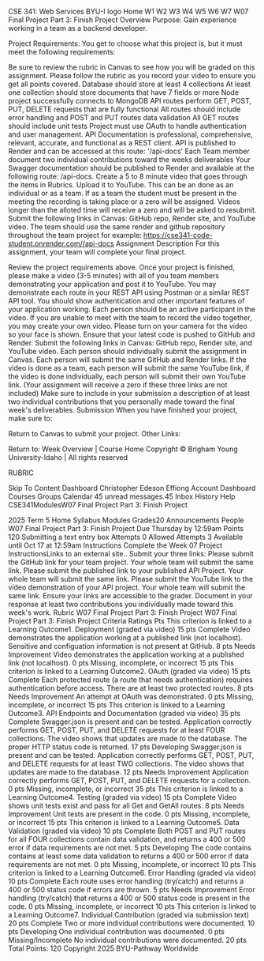 CSE 341: Web Services
BYU-I logo
Home
W1
W2
W3
W4
W5
W6
W7
W07 Final Project Part 3: Finish Project
Overview
Purpose: Gain experience working in a team as a backend developer.

Project Requirements:
You get to choose what this project is, but it must meet the following requirements:

Be sure to review the rubric in Canvas to see how you will be graded on this assignment. Please follow the rubric as you record your video to ensure you get all points covered.
Database should store at least 4 collections
At least one collection should store documents that have 7 fields or more
Node project successfully connects to MongoDB
API routes perform GET, POST, PUT, DELETE requests that are fully functional
All routes should include error handling and POST and PUT routes data validation
All GET routes should include unit tests
Project must use OAuth to handle authentication and user management.
API Documentation is professional, comprehensive, relevant, accurate, and functional as a REST client.
API is published to Render and can be accessed at this route: '/api-docs'
Each Team member document two individual contributions toward the weeks deliverables
Your Swagger documentation should be published to Render and available at the following route: /api-docs.
Create a 5 to 8 minute video that goes through the items in Rubrics. Upload it to YouTube. This can be an done as an individual or as a team. If as a team the student must be present in the meeting the recording is taking place or a zero will be assigned. Videos longer than the alloted time will receive a zero and will be asked to resubmit.
Submit the following links in Canvas: GitHub repo, Render site, and YouTube video.
The team should use the same render and github repository throughout the team project for example: https://cse341-code-student.onrender.com//api-docs
Assignment Description
For this assignment, your team will complete your final project.

Review the project requirements above.
Once your project is finished, please make a video (3-5 minutes) with all of you team members demonstrating your application and post it to YouTube.
You may demonstrate each route in your REST API using Postman or a similar REST API tool.
You should show authentication and other important features of your application working.
Each person should be an active participant in the video. If you are unable to meet with the team to record the video together, you may create your own video. Please turn on your camera for the video so your face is shown.
Ensure that your latest code is pushed to GitHub and Render.
Submit the following links in Canvas: GitHub repo, Render site, and YouTube video.
Each person should individually submit the assignment in Canvas. Each person will submit the same GitHub and Render links. If the video is done as a team, each person will submit the same YouTube link, if the video is done individually, each person will submit their own YouTube link. (Your assignment will receive a zero if these three links are not included)
Make sure to include in your submission a description of at least two individual contributions that you personally made toward the final week's deliverables.
Submission
When you have finished your project, make sure to:

Return to Canvas to submit your project.
Other Links:

Return to: Week Overview | Course Home
Copyright © Brigham Young University-Idaho | All rights reserved


RUBRIC


Skip To Content
Dashboard
Christopher Edeson Effiong
Account
Dashboard
Courses
Groups
Calendar
45 unread messages.45
Inbox
History
Help
CSE341ModulesW07 Final Project Part 3: Finish Project

2025 Term 5
Home
Syllabus
Modules
Grades20
Announcements
People
W07 Final Project Part 3: Finish Project
Due Thursday by 12:59am Points 120 Submitting a text entry box Attempts 0 Allowed Attempts 3 Available until Oct 17 at 12:59am
Instructions
Complete the Week 07 Project InstructionsLinks to an external site..
Submit your three links:
Please submit the GitHub link for your team project. Your whole team will submit the same link.
Please submit the published link to your published API Project. Your whole team will submit the same link.
Please submit the YouTube link to the video demonstration of your API project. Your whole team will submit the same link.
Ensure your links are accessible to the grader.
Document in your response at least two contributions you individually made toward this week's work.
Rubric
W07 Final Project Part 3: Finish Project
W07 Final Project Part 3: Finish Project
Criteria	Ratings	Pts
This criterion is linked to a Learning Outcome1. Deployment (graded via video)
15 pts
Complete
Video demonstrates the application working at a published link (not localhost). Sensitive and configuation information is not present at GitHub.
8 pts
Needs Improvement
Video demonstrates the application working at a published link (not localhost).
0 pts
Missing, incomplete, or incorrect
15 pts
This criterion is linked to a Learning Outcome2. OAuth (graded via video)
15 pts
Complete
Each protected route (a route that needs authentication) requires authentication before access. There are at least two protected routes.
8 pts
Needs Improvement
An attempt at OAuth was demonstrated.
0 pts
Missing, incomplete, or incorrect
15 pts
This criterion is linked to a Learning Outcome3. API Endpoints and Documentation (graded via video)
35 pts
Complete
Swagger.json is present and can be tested. Application correctly performs GET, POST, PUT, and DELETE requests for at least FOUR collections. The video shows that updates are made to the database. The proper HTTP status code is returned.
17 pts
Developing
Swagger.json is present and can be tested. Application correctly performs GET, POST, PUT, and DELETE requests for at least TWO collections. The video shows that updates are made to the database.
12 pts
Needs Improvement
Application correctly performs GET, POST, PUT, and DELETE requests for a collection.
0 pts
Missing, incomplete, or incorrect
35 pts
This criterion is linked to a Learning Outcome4. Testing (graded via video)
15 pts
Complete
Video shows unit tests exist and pass for all Get and GetAll routes.
8 pts
Needs Improvement
Unit tests are present in the code.
0 pts
Missing, incomplete, or incorrect
15 pts
This criterion is linked to a Learning Outcome5. Data Validation (graded via video)
10 pts
Complete
Both POST and PUT routes for all FOUR collections contain data validation, and returns a 400 or 500 error if data requirements are not met.
5 pts
Developing
The code contains contains at least some data validation to returns a 400 or 500 error if data requirements are not met.
0 pts
Missing, incomplete, or incorrect
10 pts
This criterion is linked to a Learning Outcome6. Error Handling (graded via video)
10 pts
Complete
Each route uses error handling (try/catch) and returns a 400 or 500 status code if errors are thrown.
5 pts
Needs Improvement
Error handling (try/catch) that returns a 400 or 500 status code is present in the code.
0 pts
Missing, incomplete, or incorrect
10 pts
This criterion is linked to a Learning Outcome7. Individual Contribution (graded via submission text)
20 pts
Complete
Two or more individual contributions were documented.
10 pts
Developing
One individual contribution was documented.
0 pts
Missing/Incomplete
No individual contributions were documented.
20 pts
Total Points: 120
Copyright 2025 BYU-Pathway Worldwide

